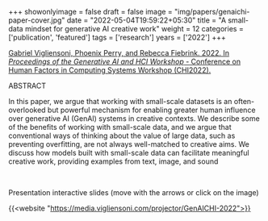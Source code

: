 +++
showonlyimage = false
draft = false
image = "img/papers/genaichi-paper-cover.jpg"
date = "2022-05-04T19:59:22+05:30"
title = "A small-data mindset for generative AI creative work"
weight = 12
categories = ['publication', 'featured']
tags = ['research']
years = ['2022']
+++

[Gabriel Vigliensoni,  Phoenix Perry, and Rebecca  Fiebrink. 2022. In _Proceedings of the Generative AI and HCI Workshop_ - Conference on Human Factors in Computing Systems Workshop (CHI2022).](https://zenodo.org/record/7086327)

<!--more-->

ABSTRACT

In this paper, we argue that working with small-scale datasets is an often-overlooked but powerful mechanism for enabling greater human influence over generative AI (GenAI) systems in creative contexts. We describe some of the benefits of working with small-scale data, and we argue that conventional ways of thinking about the value of large data, such as preventing overfitting, are not always well-matched to creative aims. We discuss how models built with small-scale data can facilitate meaningful creative work, providing examples from text, image, and sound

<br>

Presentation interactive slides (move with the arrows or click on the image)

{{<website "https://media.vigliensoni.com/projector/GenAICHI-2022">}}



